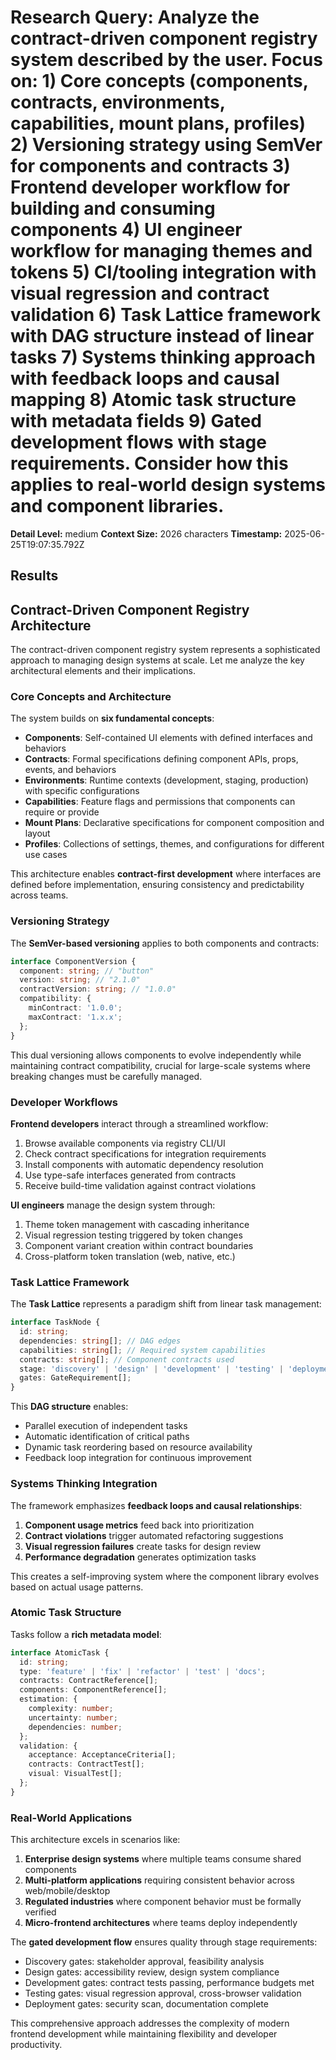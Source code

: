 # Research Query: Analyze the contract-driven component registry system described by the user. Focus on: 1) Core concepts (components, contracts, environments, capabilities, mount plans, profiles) 2) Versioning strategy using SemVer for components and contracts 3) Frontend developer workflow for building and consuming components 4) UI engineer workflow for managing themes and tokens 5) CI/tooling integration with visual regression and contract validation 6) Task Lattice framework with DAG structure instead of linear tasks 7) Systems thinking approach with feedback loops and causal mapping 8) Atomic task structure with metadata fields 9) Gated development flows with stage requirements. Consider how this applies to real-world design systems and component libraries.

**Detail Level:** medium **Context Size:** 2026 characters **Timestamp:** 2025-06-25T19:07:35.792Z

## Results

## Contract-Driven Component Registry Architecture

The contract-driven component registry system represents a sophisticated approach to managing design
systems at scale. Let me analyze the key architectural elements and their implications.

### Core Concepts and Architecture

The system builds on **six fundamental concepts**:

- **Components**: Self-contained UI elements with defined interfaces and behaviors
- **Contracts**: Formal specifications defining component APIs, props, events, and behaviors
- **Environments**: Runtime contexts (development, staging, production) with specific configurations
- **Capabilities**: Feature flags and permissions that components can require or provide
- **Mount Plans**: Declarative specifications for component composition and layout
- **Profiles**: Collections of settings, themes, and configurations for different use cases

This architecture enables **contract-first development** where interfaces are defined before
implementation, ensuring consistency and predictability across teams.

### Versioning Strategy

The **SemVer-based versioning** applies to both components and contracts:

```typescript
interface ComponentVersion {
  component: string; // "button"
  version: string; // "2.1.0"
  contractVersion: string; // "1.0.0"
  compatibility: {
    minContract: '1.0.0';
    maxContract: '1.x.x';
  };
}
```

This dual versioning allows components to evolve independently while maintaining contract
compatibility, crucial for large-scale systems where breaking changes must be carefully managed.

### Developer Workflows

**Frontend developers** interact through a streamlined workflow:

1. Browse available components via registry CLI/UI
2. Check contract specifications for integration requirements
3. Install components with automatic dependency resolution
4. Use type-safe interfaces generated from contracts
5. Receive build-time validation against contract violations

**UI engineers** manage the design system through:

1. Theme token management with cascading inheritance
2. Visual regression testing triggered by token changes
3. Component variant creation within contract boundaries
4. Cross-platform token translation (web, native, etc.)

### Task Lattice Framework

The **Task Lattice** represents a paradigm shift from linear task management:

```typescript
interface TaskNode {
  id: string;
  dependencies: string[]; // DAG edges
  capabilities: string[]; // Required system capabilities
  contracts: string[]; // Component contracts used
  stage: 'discovery' | 'design' | 'development' | 'testing' | 'deployment';
  gates: GateRequirement[];
}
```

This **DAG structure** enables:

- Parallel execution of independent tasks
- Automatic identification of critical paths
- Dynamic task reordering based on resource availability
- Feedback loop integration for continuous improvement

### Systems Thinking Integration

The framework emphasizes **feedback loops and causal relationships**:

1. **Component usage metrics** feed back into prioritization
2. **Contract violations** trigger automated refactoring suggestions
3. **Visual regression failures** create tasks for design review
4. **Performance degradation** generates optimization tasks

This creates a self-improving system where the component library evolves based on actual usage
patterns.

### Atomic Task Structure

Tasks follow a **rich metadata model**:

```typescript
interface AtomicTask {
  id: string;
  type: 'feature' | 'fix' | 'refactor' | 'test' | 'docs';
  contracts: ContractReference[];
  components: ComponentReference[];
  estimation: {
    complexity: number;
    uncertainty: number;
    dependencies: number;
  };
  validation: {
    acceptance: AcceptanceCriteria[];
    contracts: ContractTest[];
    visual: VisualTest[];
  };
}
```

### Real-World Applications

This architecture excels in scenarios like:

1. **Enterprise design systems** where multiple teams consume shared components
2. **Multi-platform applications** requiring consistent behavior across web/mobile/desktop
3. **Regulated industries** where component behavior must be formally verified
4. **Micro-frontend architectures** where teams deploy independently

The **gated development flow** ensures quality through stage requirements:

- Discovery gates: stakeholder approval, feasibility analysis
- Design gates: accessibility review, design system compliance
- Development gates: contract tests passing, performance budgets met
- Testing gates: visual regression approval, cross-browser validation
- Deployment gates: security scan, documentation complete

This comprehensive approach addresses the complexity of modern frontend development while
maintaining flexibility and developer productivity.
